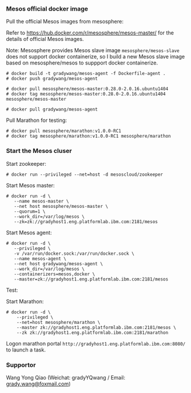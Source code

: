### Mesos official docker image

Pull the official Mesos images from mesosphere:

Refer to https://hub.docker.com/r/mesosphere/mesos-master/ for the details of official Mesos images.

Note: Mesosphere provides Mesos slave image `mesosphere/mesos-slave` does not support docker containerize, so I build a new Mesos slave image based on mesosphere/mesos to suppport docker containerize.
```
# docker build -t gradywang/mesos-agent -f Dockerfile-agent .
# docker push gradywang/mesos-agent
```

```
# docker pull mesosphere/mesos-master:0.28.0-2.0.16.ubuntu1404
# docker tag mesosphere/mesos-master:0.28.0-2.0.16.ubuntu1404 mesosphere/mesos-master

# docker pull gradywang/mesos-agent
```


Pull Marathon for testing:
```
# docker pull mesosphere/marathon:v1.0.0-RC1
# docker tag mesosphere/marathon:v1.0.0-RC1 mesosphere/marathon
```


### Start the Mesos cluser

Start zookeeper:
```
# docker run --privileged --net=host -d mesoscloud/zookeeper
```

Start Mesos master:

```
# docker run -d \
   --name mesos-master \
   --net host mesosphere/mesos-master \
   --quorum=1 \
   --work_dir=/var/log/mesos \
   --zk=zk://gradyhost1.eng.platformlab.ibm.com:2181/mesos
```

Start Mesos agent:

```
# docker run -d \
   --privileged \
   -v /var/run/docker.sock:/var/run/docker.sock \
   --name mesos-agent \
   --net host gradywang/mesos-agent \
   --work_dir=/var/log/mesos \
   --containerizers=mesos,docker \
   --master=zk://gradyhost1.eng.platformlab.ibm.com:2181/mesos
```

Test:

Start Marathon:
```
# docker run -d \
    --privileged \
    --net=host mesosphere/marathon \
    --master zk://gradyhost1.eng.platformlab.ibm.com:2181/mesos \
    --zk zk://gradyhost1.eng.platformlab.ibm.com:2181/marathon
```

Logon marathon portal `http://gradyhost1.eng.platformlab.ibm.com:8080/` to launch a task.

### Supportor
Wang Yong Qiao (Weichat: gradyYQwang / Email: grady.wang@foxmail.com)

